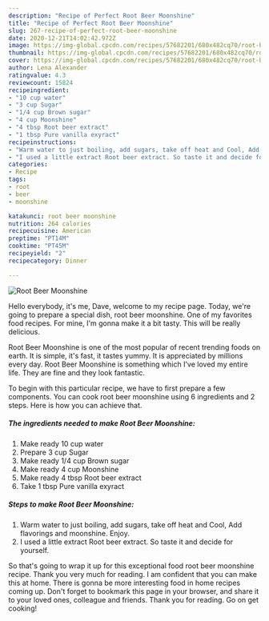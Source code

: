 ```yaml
---
description: "Recipe of Perfect Root Beer Moonshine"
title: "Recipe of Perfect Root Beer Moonshine"
slug: 267-recipe-of-perfect-root-beer-moonshine
date: 2020-12-21T14:02:42.972Z
image: https://img-global.cpcdn.com/recipes/57682201/680x482cq70/root-beer-moonshine-recipe-main-photo.jpg
thumbnail: https://img-global.cpcdn.com/recipes/57682201/680x482cq70/root-beer-moonshine-recipe-main-photo.jpg
cover: https://img-global.cpcdn.com/recipes/57682201/680x482cq70/root-beer-moonshine-recipe-main-photo.jpg
author: Lena Alexander
ratingvalue: 4.3
reviewcount: 15824
recipeingredient:
- "10 cup water"
- "3 cup Sugar"
- "1/4 cup Brown sugar"
- "4 cup Moonshine"
- "4 tbsp Root beer extract"
- "1 tbsp Pure vanilla exyract"
recipeinstructions:
- "Warm water to just boiling, add sugars, take off heat and Cool, Add flavorings and moonshine. Enjoy."
- "I used a little extract Root beer extract. So taste it and decide for yourself."
categories:
- Recipe
tags:
- root
- beer
- moonshine

katakunci: root beer moonshine 
nutrition: 264 calories
recipecuisine: American
preptime: "PT14M"
cooktime: "PT45M"
recipeyield: "2"
recipecategory: Dinner

---
```



![Root Beer Moonshine](https://img-global.cpcdn.com/recipes/57682201/680x482cq70/root-beer-moonshine-recipe-main-photo.jpg)

Hello everybody, it's me, Dave, welcome to my recipe page. Today, we're going to prepare a special dish, root beer moonshine. One of my favorites food recipes. For mine, I'm gonna make it a bit tasty. This will be really delicious.

Root Beer Moonshine is one of the most popular of recent trending foods on earth. It is simple, it's fast, it tastes yummy. It is appreciated by millions every day. Root Beer Moonshine is something which I've loved my entire life. They are fine and they look fantastic.




To begin with this particular recipe, we have to first prepare a few components. You can cook root beer moonshine using 6 ingredients and 2 steps. Here is how you can achieve that.

<!--inarticleads1-->

##### The ingredients needed to make Root Beer Moonshine:

1. Make ready 10 cup water
1. Prepare 3 cup Sugar
1. Make ready 1/4 cup Brown sugar
1. Make ready 4 cup Moonshine
1. Make ready 4 tbsp Root beer extract
1. Take 1 tbsp Pure vanilla exyract




<!--inarticleads2-->

##### Steps to make Root Beer Moonshine:

1. Warm water to just boiling, add sugars, take off heat and Cool, Add flavorings and moonshine. Enjoy.
1. I used a little extract Root beer extract. So taste it and decide for yourself.




So that's going to wrap it up for this exceptional food root beer moonshine recipe. Thank you very much for reading. I am confident that you can make this at home. There is gonna be more interesting food in home recipes coming up. Don't forget to bookmark this page in your browser, and share it to your loved ones, colleague and friends. Thank you for reading. Go on get cooking!
